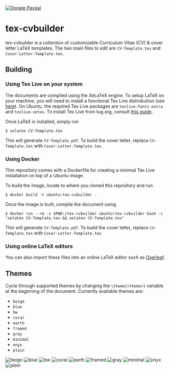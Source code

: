 <a href="https://paypal.me/antkr10"><img src="https://img.shields.io/badge/donate-paypal-00457c.svg?logo=paypal&style=flat-square" alt="Donate Paypal"></a>

# tex-cvbuilder
tex-cvbuilder is a collection of customizable Curriculum Vitae (CV) &amp; cover letter LaTeX templates. The two main files to edit are `CV-Template.tex` and `Cover-Letter-Template.tex`. 

## Building

### Using Tex Live on your system

The documents are compiled using the XeLaTeX engine. To setup LaTeX on your machine, you will need to install a functional Tex Live distrubution (see [here](https://www.latex-project.org/get/#tex-distributions)). On Ubuntu, the required Tex Live packages are `texlive-fonts-extra` and `texlive-xetex`. To install Tex Live from tug.org, consult [this guide](https://tug.org/texlive/).

Once LaTeX is installed, simply run

```
$ xelatex CV-Template.tex
```

This will generate `CV-Template.pdf`. To build the cover letter, replace `CV-Template.tex` with `Cover-Letter-Template.tex`.

### Using Docker

This repository comes with a Dockerfile for creating a minimal Tex Live installation on top of a Ubuntu image.

To build the image, locate to where you cloned this repository and run

```
$ docker build -t ubuntu:tex-cvbuilder .
```

Once the image is built, compile the document using

```
$ docker run --rm -v $PWD:/tex-cvbuilder ubuntu:tex-cvbuilder bash -c "xelatex CV-Template.tex && xelatex CV-Template.tex"
```

This will generate `CV-Template.pdf`. To build the cover letter, replace `CV-Template.tex` with `Cover-Letter-Template.tex`.

### Using online LaTeX editors

You can also import these files into an online LaTeX editor such as [Overleaf](https://www.overleaf.com/).

## Themes

Cycle through supported themes by changing the `\theme{<theme>}` variable at the beginning of the document. Currently available themes are:

* `beige`
* `blue`
* `bw`
* `coral`
* `earth`
* `framed`
* `gray`
* `minimal`
* `onyx`
* `plain`

![beige](previews/beige.png)
![blue](previews/blue.png)
![bw](previews/bw.png)
![coral](previews/coral.png)
![earth](previews/earth.png)
![framed](previews/framed.png)
![gray](previews/gray.png)
![minimal](previews/minimal.png)
![onyx](previews/onyx.png)
![plain](previews/plain.png)
